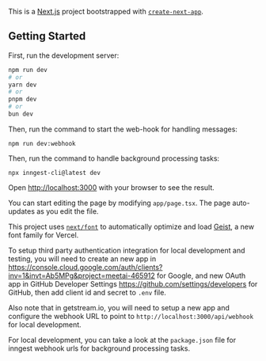 This is a [Next.js](https://nextjs.org) project bootstrapped with [`create-next-app`](https://nextjs.org/docs/app/api-reference/cli/create-next-app).

## Getting Started

First, run the development server:

```bash
npm run dev
# or
yarn dev
# or
pnpm dev
# or
bun dev
```

Then, run the command to start the web-hook for handling messages:

```
npm run dev:webhook
```

Then, run the command to handle background processing tasks:

```
npx inngest-cli@latest dev
```

Open [http://localhost:3000](http://localhost:3000) with your browser to see the result.

You can start editing the page by modifying `app/page.tsx`. The page auto-updates as you edit the file.

This project uses [`next/font`](https://nextjs.org/docs/app/building-your-application/optimizing/fonts) to automatically optimize and load [Geist](https://vercel.com/font), a new font family for Vercel.

To setup third party authentication integration for local development and testing, you will need to create an new app in https://console.cloud.google.com/auth/clients?inv=1&invt=Ab5MPg&project=meetai-465912 for Google, and new OAuth app in GitHub Developer Settings https://github.com/settings/developers for GitHub, then add client id and secret to `.env` file.

Also note that in getstream.io, you will need to setup a new app and configure the webhook URL to point to `http://localhost:3000/api/webhook` for local development.

For local development, you can take a look at the `package.json` file for inngest webhook urls for background processing tasks.
